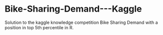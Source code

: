 # Bike-Sharing-Demand---Kaggle

Solution to the kaggle knowledge competition Bike Sharing Demand with a position in top 5th percentile in R.
